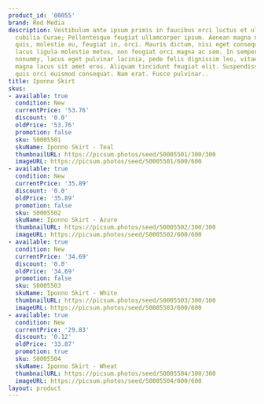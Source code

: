 ```yaml
---
product_id: '00055'
brand: Red Media
description: Vestibulum ante ipsum primis in faucibus orci luctus et ultrices posuere
  cubilia Curae; Pellentesque feugiat ullamcorper ipsum. Aenean magna nisl, mollis
  quis, molestie eu, feugiat in, orci. Mauris dictum, nisi eget consequat elementum,
  lacus ligula molestie metus, non feugiat orci magna ac sem. In semper bibendum libero.Proin
  nonummy, lacus eget pulvinar lacinia, pede felis dignissim leo, vitae tristique
  magna lacus sit amet eros. Aliquam tincidunt feugiat elit. Suspendisse id turpis
  quis orci euismod consequat. Nam erat. Fusce pulvinar..
title: Iponno Skirt
skus:
- available: true
  condition: New
  currentPrice: '53.76'
  discount: '0.0'
  oldPrice: '53.76'
  promotion: false
  sku: S0005501
  skuName: Iponno Skirt - Teal
  thumbnailURL: https://picsum.photos/seed/S0005501/300/300
  imageURL: https://picsum.photos/seed/S0005501/600/600
- available: true
  condition: New
  currentPrice: '35.89'
  discount: '0.0'
  oldPrice: '35.89'
  promotion: false
  sku: S0005502
  skuName: Iponno Skirt - Azure
  thumbnailURL: https://picsum.photos/seed/S0005502/300/300
  imageURL: https://picsum.photos/seed/S0005502/600/600
- available: true
  condition: New
  currentPrice: '34.69'
  discount: '0.0'
  oldPrice: '34.69'
  promotion: false
  sku: S0005503
  skuName: Iponno Skirt - White
  thumbnailURL: https://picsum.photos/seed/S0005503/300/300
  imageURL: https://picsum.photos/seed/S0005503/600/600
- available: true
  condition: New
  currentPrice: '29.83'
  discount: '0.12'
  oldPrice: '33.87'
  promotion: true
  sku: S0005504
  skuName: Iponno Skirt - Wheat
  thumbnailURL: https://picsum.photos/seed/S0005504/300/300
  imageURL: https://picsum.photos/seed/S0005504/600/600
layout: product
---
```


